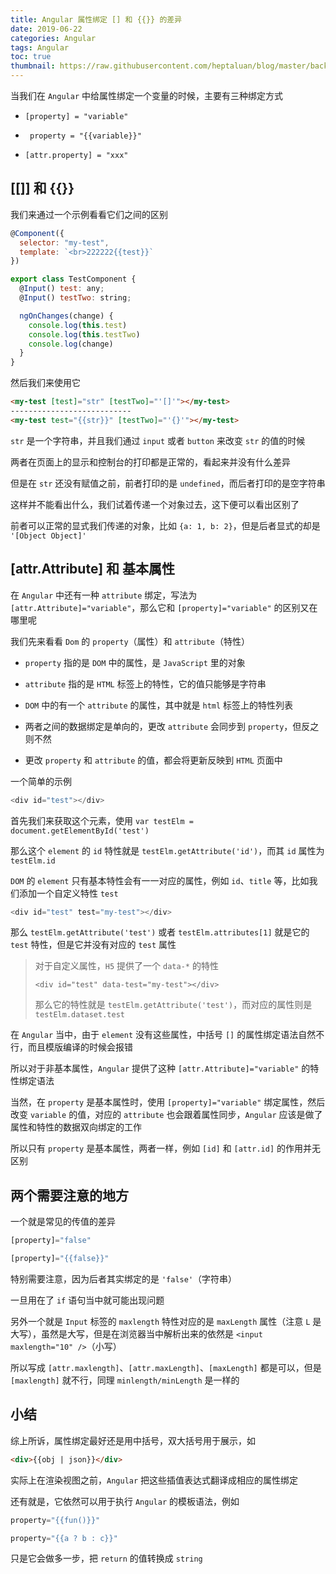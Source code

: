```yaml
---
title: Angular 属性绑定 [] 和 {{}} 的差异
date: 2019-06-22
categories: Angular
tags: Angular
toc: true
thumbnail: https://raw.githubusercontent.com/heptaluan/blog/master/backups/cdn/cover/14.jpg
---
```


当我们在 `Angular` 中给属性绑定一个变量的时候，主要有三种绑定方式

* `[property] = "variable"`

* ` property = "{{variable}}"`

* `[attr.property] = "xxx"`

<!--more-->


## &#91;&#91;&#93;&#93; 和 &#123;&#123;&#125;&#125;

我们来通过一个示例看看它们之间的区别

```js
@Component({
  selector: "my-test",
  template: `<br>222222{{test}}`
})

export class TestComponent {
  @Input() test: any;
  @Input() testTwo: string;

  ngOnChanges(change) {
    console.log(this.test)
    console.log(this.testTwo)
    console.log(change)
  }
}
```

然后我们来使用它

```html
<my-test [test]="str" [testTwo]="'[]'"></my-test>
---------------------------
<my-test test="{{str}}" [testTwo]="'{}'"></my-test>
```

`str` 是一个字符串，并且我们通过 `input` 或者 `button` 来改变 `str` 的值的时候

两者在页面上的显示和控制台的打印都是正常的，看起来并没有什么差异

但是在 `str` 还没有赋值之前，前者打印的是 `undefined`，而后者打印的是空字符串

这样并不能看出什么，我们试着传递一个对象过去，这下便可以看出区别了

前者可以正常的显式我们传递的对象，比如 `{a: 1, b: 2}`，但是后者显式的却是 `'[Object Object]'`


## [attr.Attribute] 和 基本属性

在 `Angular` 中还有一种 `attribute` 绑定，写法为 `[attr.Attribute]="variable"`，那么它和 `[property]="variable"` 的区别又在哪里呢

我们先来看看 `Dom` 的 `property`（属性）和 `attribute`（特性）

* `property` 指的是 `DOM` 中的属性，是 `JavaScript` 里的对象

* `attribute` 指的是 `HTML` 标签上的特性，它的值只能够是字符串

* `DOM` 中的有一个 `attribute` 的属性，其中就是 `html` 标签上的特性列表

* 两者之间的数据绑定是单向的，更改 `attribute` 会同步到 `property`，但反之则不然

* 更改 `property` 和 `attribute` 的值，都会将更新反映到 `HTML` 页面中

一个简单的示例

```js
<div id="test"></div>
```

首先我们来获取这个元素，使用 `var testElm = document.getElementById('test')`

那么这个 `element` 的 `id` 特性就是 `testElm.getAttribute('id')`，而其 `id` 属性为 `testElm.id`

`DOM` 的 `element` 只有基本特性会有一一对应的属性，例如 `id`、`title` 等，比如我们添加一个自定义特性 `test`

```js
<div id="test" test="my-test"></div>
```

那么 `testElm.getAttribute('test')` 或者 `testElm.attributes[1]` 就是它的 `test` 特性，但是它并没有对应的 `test` 属性

> 对于自定义属性，`H5` 提供了一个 `data-*` 的特性
>
> `<div id="test" data-test="my-test"></div>`
>
> 那么它的特性就是 `testElm.getAttribute('test')`，而对应的属性则是 `testElm.dataset.test`

在 `Angular` 当中，由于 `element` 没有这些属性，中括号 `[]` 的属性绑定语法自然不行，而且模版编译的时候会报错

所以对于非基本属性，`Angular` 提供了这种 `[attr.Attribute]="variable"` 的特性绑定语法

当然，在 `property` 是基本属性时，使用 `[property]="variable"` 绑定属性，然后改变 `variable` 的值，对应的 `attribute` 也会跟着属性同步，`Angular` 应该是做了属性和特性的数据双向绑定的工作

所以只有 `property` 是基本属性，两者一样，例如 `[id]` 和 `[attr.id]` 的作用并无区别


## 两个需要注意的地方

一个就是常见的传值的差异

```js
[property]="false"

[property]="{{false}}"
```

特别需要注意，因为后者其实绑定的是 `'false'`（字符串）

一旦用在了 `if` 语句当中就可能出现问题

另外一个就是 `Input` 标签的 `maxlength` 特性对应的是 `maxLength` 属性（注意 `L` 是大写），虽然是大写，但是在浏览器当中解析出来的依然是 `<input maxlength="10" />`（小写）

所以写成 `[attr.maxlength]`、`[attr.maxLength]`、`[maxLength]` 都是可以，但是 `[maxlength]` 就不行，同理 `minlength/minLength` 是一样的


## 小结

综上所诉，属性绑定最好还是用中括号，双大括号用于展示，如 

```html
<div>{{obj | json}}</div>
```

实际上在渲染视图之前，`Angular` 把这些插值表达式翻译成相应的属性绑定

还有就是，它依然可以用于执行 `Angular` 的模板语法，例如

```js
property="{{fun()}}"

property="{{a ? b : c}}"
```

只是它会做多一步，把 `return` 的值转换成 `string`
